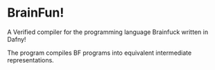 # BrainFun!
A Verified compiler for the programming language Brainfuck written in Dafny!

The program compiles BF programs into equivalent intermediate representations.
